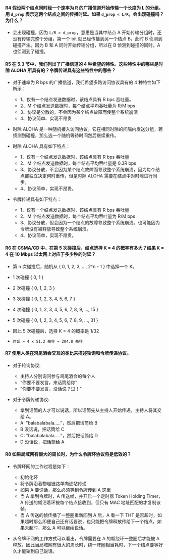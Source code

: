 #### R4 假设两个结点同时经一个速率为 R 的广播信道开始传输一个长度为 L 的分组。用 `d_prop` 表示这两个结点之间的传播时延。如果 `d_prop < L/R`，会出现碰撞吗？为什么？

  * 会出现碰撞，因为 `L/R > d_prop`，意思是当其中结点 A 开始传输分组时，还没有传输完整个分组，第一个 bit 就已经传播到另一个结点 B，此时 B 侦测到碰撞产生。因为 B 和 A 同时开始传输分组，所以在 B 侦测到碰撞的同时，A 也侦测到了碰撞。

#### R5 在 5.3 节中，我们列出了广播信道的 4 种希望的特性。这些特性中的哪些是时隙 ALOHA 所具有的？令牌传递具有这些特性中的哪些？

  * 对于速率为 R bps 的广播信道，我们希望多路访问协议具有的 4 种特性如下所示：
    * 1、仅有一个结点发送数据时，该结点具有 R bps 吞吐量。
    * 2、M 个结点发送数据时，每个结点平均吞吐量为 R/M bps
    * 3、协议是分散的，不会因为某个结点故障而使整个系统崩溃
    * 4、协议简单、实现不昂贵
    
  * 时隙 ALOHA 是一种随机接入访问协议。它在相同时隙的间隔内发送分组，若侦测到碰撞，那么选一个随机等待时间然后继续重传。
  * 时隙 ALOHA 具有如下特点：
    * 1、仅有一个结点发送数据时，该结点具有 R bps 吞吐量
    * 2、M 个结点发送数据时，每个结点平均吞吐量是 0.3R bps
    * 3、协议分散，不会因为某个结点故障而导致整个系统崩溃，因为每个结点都独立决定何时重传，但是时隙 ALOHA 需要在结点中对时隙进行同步。
    * 4、协议简单，实现不昂贵。

  * 令牌传递具有如下特点：
    * 1、仅有一个结点发送数据时，该结点具有 R bps 吞吐量
    * 2、M 个结点发送数据时，每个结点平均吞吐量为 R/M bps
    * 3、协议分散，但会因为一个结点的故障导致整个系统崩溃。也可能因为令牌没有被释放导致整个系统崩溃。
    * 4、协议简单，实现不昂贵。 
    
#### R6 在 CSMA/CD 中，在第 5 次碰撞后，结点选择 K = 4 的概率有多大？结果 K = 4 在 10 Mbps 以太网上对应于多少秒的时延？

   * 第 n 次碰撞后，随机从 { 0, 1, 2, 3, ..., 2^n - 1 } 中选择一个 K。
   * 1 次碰撞 { 0, 1 }
   * 2 次碰撞 { 0, 1, 2, 3 }
   * 3 次碰撞 { 0, 1, 2, 3, 4, 5, 6, 7 }
   * 4 次碰撞 { 0, 1, 2, 3, 4, 5, 6, 7, 8, 9, ..., 15 }
   * 5 次碰撞 { 0, 1, 2, 3, 4, 5, 6, 7, 8, 9, ..., 31 }
   * 因此 5 次碰撞后，选择 K = 4 的概率是 1/32
   
   * `时延 = 4 x 51.2 毫秒 = 204.8 毫秒` 

#### R7 使用人类在鸡尾酒会交互的类比来描述轮询和令牌传递协议。
   * 对于轮询协议:
     * 主持人分别询问参与鸡尾酒会的每个人
     * “你要不要发言，来话筒给你”
     * "你要不要发言，没话说？过！"
   
   * 对于令牌传递协议:
     * 拿到话筒的人才可以说话，所以话筒先从主持人开始传递，主持人将其交给 A。
     * A: "balabalabala....."，然后把话筒给 B
     * B 没话说，把话筒给 C
     * C: "balabalabala....."，然后把话筒给 D
     * D 没话说，把话筒给 A

#### R8 如果局域网有很大的周长时，为什么令牌环协议将是低效的？
  * 令牌环网的工作过程是如下：
     * 初始化环
     * 将令牌沿着物理链路单向逐站传递
     * 如果 A 要说话，那么必须等到令牌传到 A 这里
     * 当 A 拿到令牌时，A 传送帧，并开启一个定时器 Token Holding Timer，A 传送的帧沿着环被每个结点接收到，但只有 MAC 地址匹配的才复制该帧。
     * 当 A 传送的帧传播了一整圈重新回到 A 后，A 看一下 THT 是否超时，如果超时那么即便自己还有话要说，也只能把令牌释放传给下一个结点，如果未超时，那么 A 可以继续说话。
   
   * 从令牌环网的工作方式可以看出，令牌需要在 A 的帧绕环一整圈后才能被 A 释放，因此当局域网有很大的周长时，绕一阵圈相当耗时，下一个结点要等好久才能轮到自己说话。
